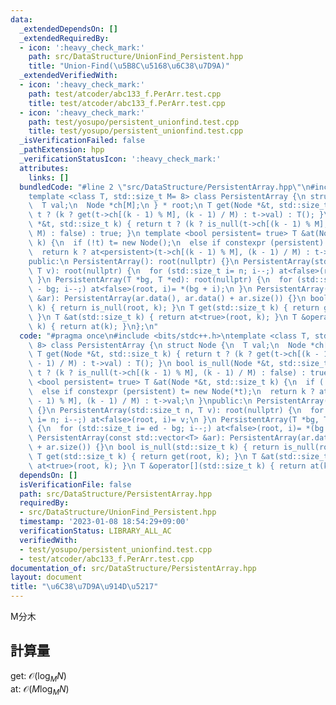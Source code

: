 ```yaml
---
data:
  _extendedDependsOn: []
  _extendedRequiredBy:
  - icon: ':heavy_check_mark:'
    path: src/DataStructure/UnionFind_Persistent.hpp
    title: "Union-Find(\u5B8C\u5168\u6C38\u7D9A)"
  _extendedVerifiedWith:
  - icon: ':heavy_check_mark:'
    path: test/atcoder/abc133_f.PerArr.test.cpp
    title: test/atcoder/abc133_f.PerArr.test.cpp
  - icon: ':heavy_check_mark:'
    path: test/yosupo/persistent_unionfind.test.cpp
    title: test/yosupo/persistent_unionfind.test.cpp
  _isVerificationFailed: false
  _pathExtension: hpp
  _verificationStatusIcon: ':heavy_check_mark:'
  attributes:
    links: []
  bundledCode: "#line 2 \"src/DataStructure/PersistentArray.hpp\"\n#include <bits/stdc++.h>\n\
    template <class T, std::size_t M= 8> class PersistentArray {\n struct Node {\n\
    \  T val;\n  Node *ch[M];\n } * root;\n T get(Node *&t, std::size_t k) { return\
    \ t ? (k ? get(t->ch[(k - 1) % M], (k - 1) / M) : t->val) : T(); }\n bool is_null(Node\
    \ *&t, std::size_t k) { return t ? (k ? is_null(t->ch[(k - 1) % M], (k - 1) /\
    \ M) : false) : true; }\n template <bool persistent= true> T &at(Node *&t, std::size_t\
    \ k) {\n  if (!t) t= new Node();\n  else if constexpr (persistent) t= new Node(*t);\n\
    \  return k ? at<persistent>(t->ch[(k - 1) % M], (k - 1) / M) : t->val;\n }\n\
    public:\n PersistentArray(): root(nullptr) {}\n PersistentArray(std::size_t n,\
    \ T v): root(nullptr) {\n  for (std::size_t i= n; i--;) at<false>(root, i)= v;\n\
    \ }\n PersistentArray(T *bg, T *ed): root(nullptr) {\n  for (std::size_t i= ed\
    \ - bg; i--;) at<false>(root, i)= *(bg + i);\n }\n PersistentArray(const std::vector<T>\
    \ &ar): PersistentArray(ar.data(), ar.data() + ar.size()) {}\n bool is_null(std::size_t\
    \ k) { return is_null(root, k); }\n T get(std::size_t k) { return get(root, k);\
    \ }\n T &at(std::size_t k) { return at<true>(root, k); }\n T &operator[](std::size_t\
    \ k) { return at(k); }\n};\n"
  code: "#pragma once\n#include <bits/stdc++.h>\ntemplate <class T, std::size_t M=\
    \ 8> class PersistentArray {\n struct Node {\n  T val;\n  Node *ch[M];\n } * root;\n\
    \ T get(Node *&t, std::size_t k) { return t ? (k ? get(t->ch[(k - 1) % M], (k\
    \ - 1) / M) : t->val) : T(); }\n bool is_null(Node *&t, std::size_t k) { return\
    \ t ? (k ? is_null(t->ch[(k - 1) % M], (k - 1) / M) : false) : true; }\n template\
    \ <bool persistent= true> T &at(Node *&t, std::size_t k) {\n  if (!t) t= new Node();\n\
    \  else if constexpr (persistent) t= new Node(*t);\n  return k ? at<persistent>(t->ch[(k\
    \ - 1) % M], (k - 1) / M) : t->val;\n }\npublic:\n PersistentArray(): root(nullptr)\
    \ {}\n PersistentArray(std::size_t n, T v): root(nullptr) {\n  for (std::size_t\
    \ i= n; i--;) at<false>(root, i)= v;\n }\n PersistentArray(T *bg, T *ed): root(nullptr)\
    \ {\n  for (std::size_t i= ed - bg; i--;) at<false>(root, i)= *(bg + i);\n }\n\
    \ PersistentArray(const std::vector<T> &ar): PersistentArray(ar.data(), ar.data()\
    \ + ar.size()) {}\n bool is_null(std::size_t k) { return is_null(root, k); }\n\
    \ T get(std::size_t k) { return get(root, k); }\n T &at(std::size_t k) { return\
    \ at<true>(root, k); }\n T &operator[](std::size_t k) { return at(k); }\n};\n"
  dependsOn: []
  isVerificationFile: false
  path: src/DataStructure/PersistentArray.hpp
  requiredBy:
  - src/DataStructure/UnionFind_Persistent.hpp
  timestamp: '2023-01-08 18:54:29+09:00'
  verificationStatus: LIBRARY_ALL_AC
  verifiedWith:
  - test/yosupo/persistent_unionfind.test.cpp
  - test/atcoder/abc133_f.PerArr.test.cpp
documentation_of: src/DataStructure/PersistentArray.hpp
layout: document
title: "\u6C38\u7D9A\u914D\u5217"
---
```

M分木
## 計算量
get: $\mathcal{O}(\log_M N)$ \
at: $\mathcal{O}(M \log_M N)$